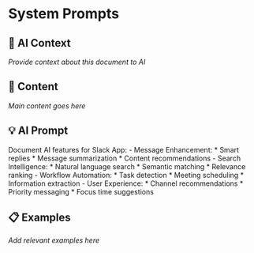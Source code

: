 # System Prompts

## 🤖 AI Context

_Provide context about this document to AI_

## 📝 Content

_Main content goes here_

## 💡 AI Prompt

Document AI features for Slack App:
        - Message Enhancement:
          * Smart replies
          * Message summarization
          * Content recommendations
        - Search Intelligence:
          * Natural language search
          * Semantic matching
          * Relevance ranking
        - Workflow Automation:
          * Task detection
          * Meeting scheduling
          * Information extraction
        - User Experience:
          * Channel recommendations
          * Priority messaging
          * Focus time suggestions

## 📋 Examples

_Add relevant examples here_


